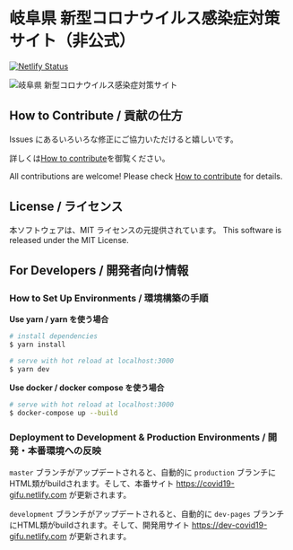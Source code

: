 # 岐阜県 新型コロナウイルス感染症対策サイト（非公式）

[![Netlify Status](https://api.netlify.com/api/v1/badges/e3aa2c56-419c-413f-9949-ec4c3a6b9690/deploy-status)](https://app.netlify.com/sites/relaxed-heyrovsky-1294db/deploys)

![岐阜県 新型コロナウイルス感染症対策サイト](https://covid19-gifu.netlify.com/ogp.png)

## How to Contribute / 貢献の仕方

Issues にあるいろいろな修正にご協力いただけると嬉しいです。

詳しくは[How to contribute](https://github.com/CODE-for-GIFU/covid19/blob/development/.github/CONTRIBUTING.md)を御覧ください。

All contributions are welcome!
Please check [How to contribute](https://github.com/CODE-for-GIFU/covid19/blob/development/.github/CONTRIBUTING.md) for details.

## License / ライセンス

本ソフトウェアは、MIT ライセンスの元提供されています。
This software is released under the MIT License.

## For Developers / 開発者向け情報

### How to Set Up Environments / 環境構築の手順

**Use yarn / yarn を使う場合**

```bash
# install dependencies
$ yarn install

# serve with hot reload at localhost:3000
$ yarn dev
```

**Use docker / docker compose を使う場合**

```bash
# serve with hot reload at localhost:3000
$ docker-compose up --build
```

### Deployment to Development & Production Environments / 開発・本番環境への反映
`master` ブランチがアップデートされると、自動的に `production` ブランチにHTML類がbuildされます。そして、本番サイト https://covid19-gifu.netlify.com が更新されます。

`development` ブランチがアップデートされると、自動的に `dev-pages` ブランチにHTML類がbuildされます。そして、開発用サイト https://dev-covid19-gifu.netlify.com が更新されます。